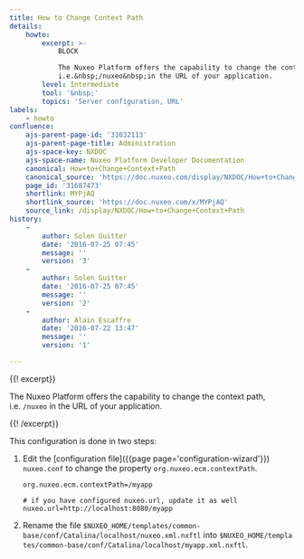 ```yaml
---
title: How to Change Context Path
details:
    howto:
        excerpt: >-
            BLOCK

            The Nuxeo Platform offers the capability to change the context path,
            i.e.&nbsp;/nuxeo&nbsp;in the URL of your application.
        level: Intermediate
        tool: '&nbsp;'
        topics: 'Server configuration, URL'
labels:
    - howto
confluence:
    ajs-parent-page-id: '31032113'
    ajs-parent-page-title: Administration
    ajs-space-key: NXDOC
    ajs-space-name: Nuxeo Platform Developer Documentation
    canonical: How+to+Change+Context+Path
    canonical_source: 'https://doc.nuxeo.com/display/NXDOC/How+to+Change+Context+Path'
    page_id: '31687473'
    shortlink: MYPjAQ
    shortlink_source: 'https://doc.nuxeo.com/x/MYPjAQ'
    source_link: /display/NXDOC/How+to+Change+Context+Path
history:
    - 
        author: Solen Guitter
        date: '2016-07-25 07:45'
        message: ''
        version: '3'
    - 
        author: Solen Guitter
        date: '2016-07-25 07:45'
        message: ''
        version: '2'
    - 
        author: Alain Escaffre
        date: '2016-07-22 13:47'
        message: ''
        version: '1'

---
```

{{! excerpt}}

The Nuxeo Platform offers the capability to change the context path, i.e.&nbsp;`/nuxeo`&nbsp;in the URL of your application.

{{! /excerpt}}

This configuration is done in two steps:

1.  Edit the&nbsp;[configuration file]({{page page='configuration-wizard'}}) `nuxeo.conf`&nbsp;to change the property&nbsp;`org.nuxeo.ecm.contextPath`.

    ```
    org.nuxeo.ecm.contextPath=/myapp

    # if you have configured nuxeo.url, update it as well
    nuxeo.url=http://localhost:8080/myapp 
    ```

2.  Rename the file&nbsp;`$NUXEO_HOME/templates/common-base/conf/Catalina/localhost/nuxeo.xml.nxftl`&nbsp;into&nbsp;`$NUXEO_HOME/templates/common-base/conf/Catalina/localhost/myapp.xml.nxftl`.

&nbsp;